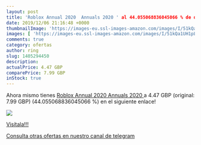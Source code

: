 ```yaml
---
layout: post
title: 'Roblox Annual 2020  Annuals 2020 ' al 44.055068836045066 % de descuento
date: 2019/12/06 21:16:48 +0000
thumbnailImage: 'https://images-eu.ssl-images-amazon.com/images/I/51kQa1UH1pL._SL200_.jpg'
images: [ 'https://images-eu.ssl-images-amazon.com/images/I/51kQa1UH1pL._SL200_.jpg' ]
comments: true
category: ofertas
author: ring
slug: 1405294450
description:
actualPrice: 4.47 GBP
comparePrice: 7.99 GBP
inStock: true
---
```


Ahora mismo tienes [Roblox Annual 2020  Annuals 2020 ](https://www.amazon.com/dp/1405294450/?tag=redken08-20) a 4.47 GBP (original: 7.99 GBP) (44.055068836045066 %) en el siguiente enlace!

[![](https://images-eu.ssl-images-amazon.com/images/I/51kQa1UH1pL._SL200_.jpg)](https://www.amazon.com/dp/1405294450/?tag=redken08-20)

[Visítala!!!](https://www.amazon.com/dp/1405294450/?tag=redken08-20)

[Consulta otras ofertas en nuestro canal de telegram](https://t.me/s/ofertas25)
